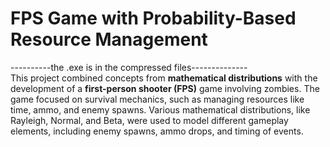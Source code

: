 # FPS Game with Probability-Based Resource Management
----------the .exe is in the compressed files--------------</br>
This project combined concepts from **mathematical distributions** with the development of a **first-person shooter (FPS)** game involving zombies. The game focused on survival mechanics, such as managing resources like time, ammo, and enemy spawns. Various mathematical distributions, like Rayleigh, Normal, and Beta, were used to model different gameplay elements, including enemy spawns, ammo drops, and timing of events.
